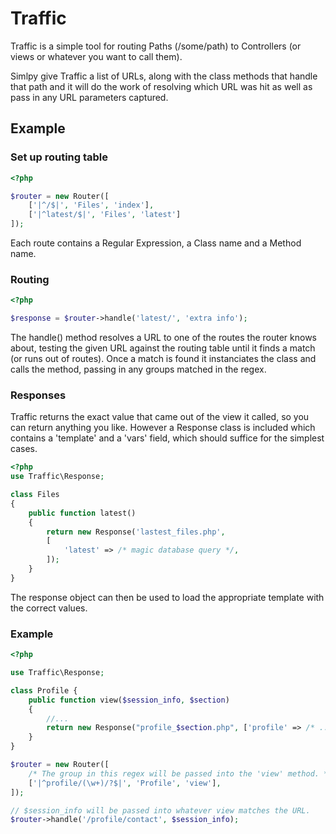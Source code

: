 # Traffic
Traffic is a simple tool for routing Paths (/some/path) to Controllers (or views or whatever you want to call them).

Simlpy give Traffic a list of URLs, along with the class methods that handle that path and it will do the work of resolving which URL was hit as well as pass in any URL parameters captured.

## Example

### Set up routing table

```php
<?php

$router = new Router([
	['|^/$|', 'Files', 'index'],
	['|^latest/$|', 'Files', 'latest']
]);
```
Each route contains a Regular Expression, a Class name and a Method name. 

### Routing

```php
<?php

$response = $router->handle('latest/', 'extra info');
```
The handle() method resolves a URL to one of the routes the router knows about, testing the given URL against the routing table until it finds a match (or runs out of routes). Once a match is found it instanciates the class and calls the method, passing in any groups matched in the regex.

### Responses
Traffic returns the exact value that came out of the view it called, so you can return anything you like. However a Response class is included which contains a 'template' and a 'vars' field, which should suffice for the simplest cases.

```php
<?php
use Traffic\Response;

class Files
{
	public function latest()
	{
		return new Response('lastest_files.php', 
		[
			'latest' => /* magic database query */,
		]);
	}
}
```
The response object can then be used to load the appropriate template with the correct values.

### Example
```php
<?php 

use Traffic\Response;

class Profile {
	public function view($session_info, $section)
	{
        //...
        return new Response("profile_$section.php", ['profile' => /* ... */ ] );
	}
}

$router = new Router([
    /* The group in this regex will be passed into the 'view' method. */
	['|^profile/(\w+)/?$|', 'Profile', 'view'],
]);

// $session_info will be passed into whatever view matches the URL.
$router->handle('/profile/contact', $session_info);

```

